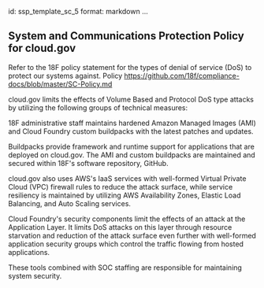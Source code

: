 id: ssp_template_sc_5
format: markdown
...
## System and Communications Protection Policy for cloud.gov

Refer to the 18F policy statement for the types of denial of service (DoS) to protect our systems against. Policy https://github.com/18f/compliance-docs/blob/master/SC-Policy.md

cloud.gov limits the effects of Volume Based and Protocol DoS type attacks by utilizing the following groups of technical measures:

18F administrative staff maintains hardened Amazon Managed Images (AMI) and Cloud Foundry custom buildpacks with the latest patches and updates.

Buildpacks provide framework and runtime support for applications that are deployed on cloud.gov.  The AMI and custom buildpacks are maintained and secured within 18F's software repository, GitHub.

cloud.gov also uses AWS's IaaS services with well-formed Virtual Private Cloud (VPC) firewall rules to reduce the attack surface, while service resiliency is maintained by utilizing AWS Availability Zones, Elastic Load Balancing, and Auto Scaling services.

Cloud Foundry's security components limit the effects of an attack at the Application Layer. It limits DoS attacks on this layer through resource starvation and reduction of the attack surface even further with well-formed application security groups which control the traffic flowing from hosted applications.

These tools combined with SOC staffing are responsible for maintaining system security.
